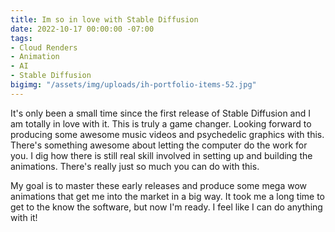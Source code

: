 ```yaml
---
title: Im so in love with Stable Diffusion
date: 2022-10-17 00:00:00 -07:00
tags:
- Cloud Renders
- Animation
- AI
- Stable Diffusion
bigimg: "/assets/img/uploads/ih-portfolio-items-52.jpg"
---
```


It's only been a small time since the first release of Stable Diffusion and I am totally in love with it. This is truly a game changer. Looking forward to producing some awesome music videos and psychedelic graphics with this. There's something awesome about letting the computer do the work for you. I dig how there is still real skill involved in setting up and building the animations. There's really just so much you can do with this. 

My goal is to master these early releases and produce some mega wow animations that get me into the market in a big way. It took me a long time to get to the know the software, but now I'm ready. I feel like I can do anything with it!